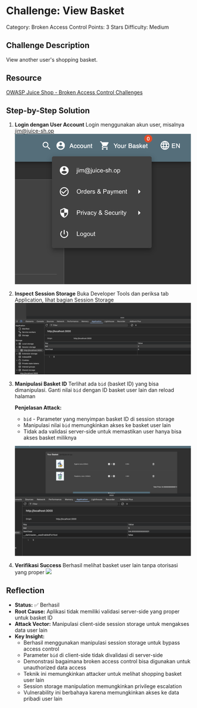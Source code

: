 # Challenge: View Basket

Category: Broken Access Control
Points: 3 Stars
Difficulty: Medium

## Challenge Description

View another user's shopping basket.

## Resource

[OWASP Juice Shop - Broken Access Control Challenges](https://juice-shop.herokuapp.com/#/score-board?categories=Broken%20Access%20Control)

## Step-by-Step Solution

1. **Login dengan User Account**
   Login menggunakan akun user, misalnya jim@juice-sh.op
   ![](images/step1-loginasjim.png)

2. **Inspect Session Storage**
   Buka Developer Tools dan periksa tab Application, lihat bagian Session Storage
   ![](images/step2-session.png)

3. **Manipulasi Basket ID**
   Terlihat ada `bid` (basket ID) yang bisa dimanipulasi. Ganti nilai `bid` dengan ID basket user lain dan reload halaman

   **Penjelasan Attack:**

   - `bid` - Parameter yang menyimpan basket ID di session storage
   - Manipulasi nilai `bid` memungkinkan akses ke basket user lain
   - Tidak ada validasi server-side untuk memastikan user hanya bisa akses basket miliknya

   ![](images/step3-changebid.png)

4. **Verifikasi Success**
   Berhasil melihat basket user lain tanpa otorisasi yang proper
   ![](images/step4-success.png)

## Reflection

- **Status:** ✅ Berhasil
- **Root Cause:** Aplikasi tidak memiliki validasi server-side yang proper untuk basket ID
- **Attack Vector:** Manipulasi client-side session storage untuk mengakses data user lain
- **Key Insight:**
  - Berhasil menggunakan manipulasi session storage untuk bypass access control
  - Parameter `bid` di client-side tidak divalidasi di server-side
  - Demonstrasi bagaimana broken access control bisa digunakan untuk unauthorized data access
  - Teknik ini memungkinkan attacker untuk melihat shopping basket user lain
  - Session storage manipulation memungkinkan privilege escalation
  - Vulnerability ini berbahaya karena memungkinkan akses ke data pribadi user lain
